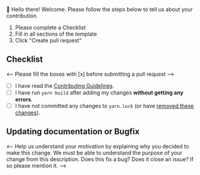 👋 Hello there! Welcome. Please follow the steps below to tell us about your contribution.

1. Please complete a Checklist
2. Fill in all sections of the template
3. Click "Create pull request"

## Checklist

 <-- Please fill the boxes with [x] before submitting a pull request --> 

- [ ] I have read the [Contributing Guidelines](https://github.com/cardano-foundation/developer-portal/blob/staging/CONTRIBUTING.md).
- [ ] I have run `yarn build` after adding my changes **without getting any errors**. 
- [ ] I have not committed any changes to `yarn.lock` (or have [removed these changes](https://github.com/cardano-foundation/developer-portal/blob/staging/CONTRIBUTING.md#faq)).

## Updating documentation or Bugfix

<-- Help us understand your motivation by explaining why you decided to make this change. We must be able to understand the purpose of your change from this description.  Does this fix a bug? Does it close an issue? If so please mention it.  -->
